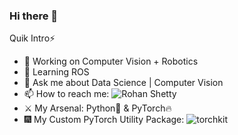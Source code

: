 ### Hi there 👋

Quik Intro:zap:

- 🔭 Working on Computer Vision + Robotics
- 🌱 Learning ROS 
- 💬 Ask me about Data Science | Computer Vision
- 📫 How to reach me: ![Rohan Shetty](https://www.linkedin.com/in/rohan-shetty641/)
- :crossed_swords: My Arsenal: Python:snake: & PyTorch:fire:
- :fireworks: My Custom PyTorch Utility Package: ![torchkit](https://github.com/Gilf641/torchkit)



